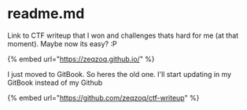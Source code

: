 # readme.md

Link to CTF writeup that I won and challenges thats hard for me (at that moment). Maybe now its easy? :P

{% embed url="https://zeqzoq.github.io/" %}

I just moved to GitBook. So heres the old one. I'll start updating in my GitBook instead of my Github

{% embed url="https://github.com/zeqzoq/ctf-writeup" %}
